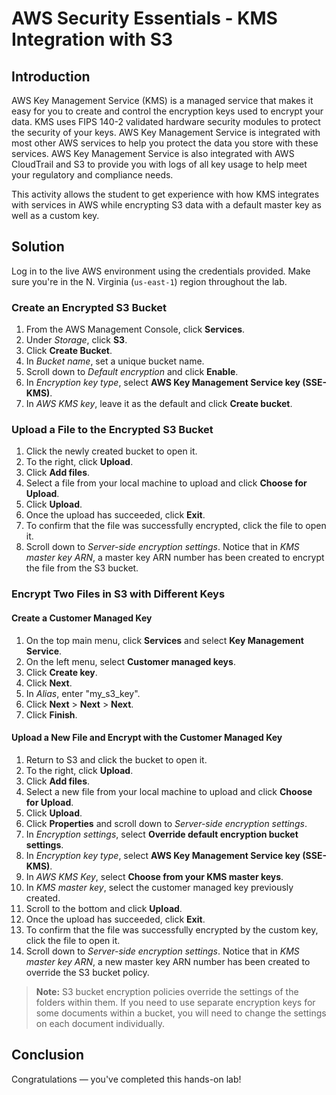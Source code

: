 ﻿# AWS Security Essentials - KMS Integration with S3

## Introduction

AWS Key Management Service (KMS) is a managed service that makes it easy for you to create and control the encryption keys used to encrypt your data. KMS uses FIPS 140-2 validated hardware security modules to protect the security of your keys. AWS Key Management Service is integrated with most other AWS services to help you protect the data you store with these services. AWS Key Management Service is also integrated with AWS CloudTrail and S3 to provide you with logs of all key usage to help meet your regulatory and compliance needs.

This activity allows the student to get experience with how KMS integrates with services in AWS while encrypting S3 data with a default master key as well as a custom key.

## Solution

Log in to the live AWS environment using the credentials provided. Make sure you're in the N. Virginia (`us-east-1`) region throughout the lab.

### Create an Encrypted S3 Bucket

1.  From the AWS Management Console, click  **Services**.
2.  Under  _Storage_, click  **S3**.
3.  Click  **Create Bucket**.
4.  In  _Bucket name_, set a unique bucket name.
5.  Scroll down to  _Default encryption_  and click  **Enable**.
6.  In  _Encryption key type_, select  **AWS Key Management Service key (SSE-KMS)**.
7.  In  _AWS KMS key_, leave it as the default and click  **Create bucket**.

### Upload a File to the Encrypted S3 Bucket

1.  Click the newly created bucket to open it.
2.  To the right, click  **Upload**.
3.  Click  **Add files**.
4.  Select a file from your local machine to upload and click  **Choose for Upload**.
5.  Click  **Upload**.
6.  Once the upload has succeeded, click  **Exit**.
7.  To confirm that the file was successfully encrypted, click the file to open it.
8.  Scroll down to  _Server-side encryption settings_. Notice that in  _KMS master key ARN_, a master key ARN number has been created to encrypt the file from the S3 bucket.

### Encrypt Two Files in S3 with Different Keys

#### Create a Customer Managed Key

1.  On the top main menu, click  **Services**  and select  **Key Management Service**.
2.  On the left menu, select  **Customer managed keys**.
3.  Click  **Create key**.
4.  Click  **Next**.
5.  In  _Alias_, enter "my_s3_key".
6.  Click  **Next**  >  **Next**  >  **Next**.
7.  Click  **Finish**.

#### Upload a New File and Encrypt with the Customer Managed Key

1.  Return to S3 and click the bucket to open it.
2.  To the right, click  **Upload**.
3.  Click  **Add files**.
4.  Select a new file from your local machine to upload and click  **Choose for Upload**.
5.  Click  **Upload**.
6.  Click  **Properties**  and scroll down to  _Server-side encryption settings_.
7.  In  _Encryption settings_, select  **Override default encryption bucket settings**.
8.  In  _Encryption key type_, select  **AWS Key Management Service key (SSE-KMS)**.
9.  In  _AWS KMS Key_, select  **Choose from your KMS master keys**.
10.  In  _KMS master key_, select the customer managed key previously created.
11.  Scroll to the bottom and click  **Upload**.
12.  Once the upload has succeeded, click  **Exit**.
13.  To confirm that the file was successfully encrypted by the custom key, click the file to open it.
14.  Scroll down to  _Server-side encryption settings_. Notice that in  _KMS master key ARN_, a new master key ARN number has been created to override the S3 bucket policy.

> **Note:**  S3 bucket encryption policies override the settings of the folders within them. If you need to use separate encryption keys for some documents within a bucket, you will need to change the settings on each document individually.

## Conclusion

Congratulations — you've completed this hands-on lab!
